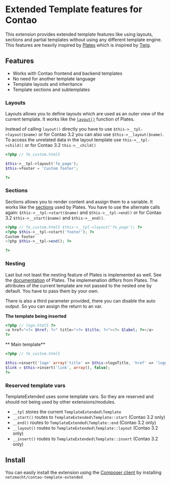 
Extended Template features for Contao
==============

This extension provides extended template features like using layouts, sections and partial templates without using any
different template engine. This features are heavily inspired by [Plates](https://github.com/php-loep/Plates) which is
inspired by [Twig](http://twig.sensiolabs.org/).

Features
------------

* Works with Contao frontend and backend templates
* No need for another template language
* Template layouts and inheritance
* Template sections and subtemplates


### Layouts

Layouts allows you to define layouts which are used as an outer view of the current template. It works like the
[`layout()`](http://platesphp.com/layouts) function of Plates.

Instead of calling `layout()` directly you have to use `$this->__tpl->layout($name)` or for Contao 3.2 you can also use
`$this->__layout($name)`. To access the unrelated data in the layout template use `this->__tpl->child()` or for Contao 3.2
`this->__child()`

```php
<?php // fe_custom.html5

$this->__tpl->layout('fe_page');
$this->footer = 'Custom footer';

?>
```

### Sections

Sections allows you to render content and assign them to a variable. It works like the
[sections](http://platesphp.com/sections) used by Plates. You have to use the alternate calls again:
`$this->__tpl->start($name)` and `$this->__tpl->end()` or for Contao 3.2 `$this->__start($name)` and `$this->__end()`.

```php
<?php // fe_custom.html5 $this->__tpl->layout('fe_page'); ?>
<?php $this->__tpl->start('footer'); ?>
Custom footer
<?php $this->__tpl->end(); ?>

?>
```

### Nesting

Last but not least the nesting feature of Plates is implemented as well. See the [documentation](http://platesphp.com/nesting)
of Plates. The implemenation differs from Plates. The attributes of the current template are not passed to the nested
one by default. You have to pass them by your own.

There is also a third parameter provided, there you can disable the auto output. So you can assign the return to an var.

**The template being inserted**
```php
<?php // logo.html5 ?>
<a href="<?= $href; ?>" title="<?= $title; ?>"><?= $label; ?></a>
?>
```

** Main template**
```php
<?php // fe_custom.html5

$this->insert('logo' array('title' => $this->logoTitle, 'href' => 'logoHref', 'label' => \Image::getHtml($this->logoSrc)));
$link = $this->insert('link', array(), false);
?>
```

### Reserved template vars

TemplateExtended uses some template vars. So they are reserved and should not being used by other extensions/modules.

* `__tpl` stores the current `TemplateExtended\Template`
* `__start()` routes to `TemplateExtended\Template::start` (Contao 3.2 only)
* `__end()` routes to `TemplateExtended\Template::end` (Contao 3.2 only)
* `__layout()` routes to `TemplateExtended\Template::layout` (Contao 3.2 only)
* `__insert()` routes to `TemplateExtended\Template::insert` (Contao 3.2 only)


Install
----------

You can easily install the extension using the [Composer client](http://c-c-a.org/ueber-composer) by installing
`netzmacht/contao-template-extended`